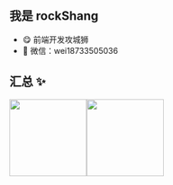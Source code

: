 ## 我是 rockShang

- 😋 前端开发攻城狮
- 💬 微信：wei18733505036


## 汇总 ✨

<img align="" height="137px" src="https://github-readme-stats.vercel.app/api?username=orime&hide_title=true&hide_border=true&show_icons=true&include_all_commits=true&line_height=21&bg_color=0,EC6C6C,FFD479,FFFC79,73FA79&theme=graywhite&locale=cn" /><img align="" height="137px" src="https://github-readme-stats.vercel.app/api/top-langs/?username=orime&hide_title=true&hide_border=true&layout=compact&bg_color=0,73FA79,73FDFF,D783FF&theme=graywhite&locale=cn" />
